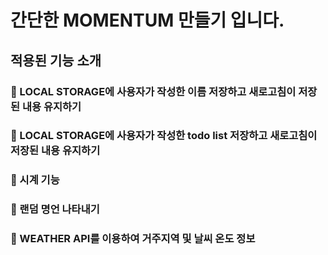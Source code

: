 
# 간단한 MOMENTUM 만들기 입니다.

## 적용된 기능 소개
### 📒 LOCAL STORAGE에 사용자가 작성한 이름 저장하고 새로고침이 저장된 내용 유지하기
### 📒 LOCAL STORAGE에 사용자가 작성한 todo list 저장하고 새로고침이 저장된 내용 유지하기
### 📒 시계 기능
### 📒 랜덤 명언 나타내기
### 📒 WEATHER API를 이용하여 거주지역 및 날씨 온도 정보 
